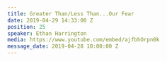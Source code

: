 ```yaml
---
title: Greater Than/Less Than...Our Fear
date: 2019-04-29 14:33:00 Z
position: 25
speaker: Ethan Harrington
media: https://www.youtube.com/embed/ajfbhOrpn0k
message_date: 2019-04-28 10:00:00 Z
---
```


